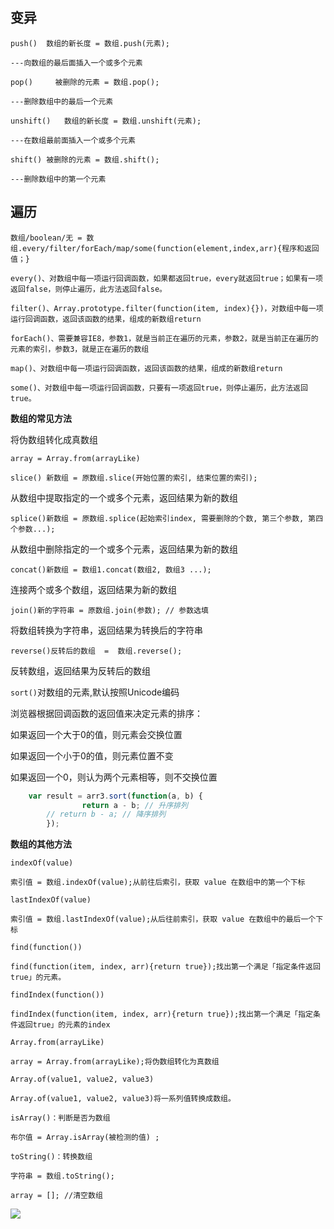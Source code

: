 
## 变异

```
push()	数组的新长度 = 数组.push(元素);

---向数组的最后面插入一个或多个元素
```

```
pop()	  被删除的元素 = 数组.pop(); 

---删除数组中的最后一个元素
```

```
unshift()	数组的新长度 = 数组.unshift(元素);

---在数组最前面插入一个或多个元素
```


```
shift()	被删除的元素 = 数组.shift();

---删除数组中的第一个元素
```

## 遍历

```
数组/boolean/无 = 数组.every/filter/forEach/map/some(function(element,index,arr){程序和返回值；}
```

```
every()、对数组中每一项运行回调函数，如果都返回true，every就返回true；如果有一项返回false，则停止遍历，此方法返回false。
```

```
filter()、Array.prototype.filter(function(item, index){})，对数组中每一项运行回调函数，返回该函数的结果，组成的新数组return
```

```
forEach()、需要兼容IE8，参数1，就是当前正在遍历的元素，参数2，就是当前正在遍历的元素的索引，参数3，就是正在遍历的数组
```

```
map()、对数组中每一项运行回调函数，返回该函数的结果，组成的新数组return
```

```
some()、对数组中每一项运行回调函数，只要有一项返回true，则停止遍历，此方法返回true。
```

**数组的常见方法**

将伪数组转化成真数组

```
array = Array.from(arrayLike)
```

```
slice()	新数组 = 原数组.slice(开始位置的索引, 结束位置的索引);
```

从数组中提取指定的一个或多个元素，返回结果为新的数组

```
splice()新数组 = 原数组.splice(起始索引index, 需要删除的个数, 第三个参数, 第四个参数...);
```

从数组中删除指定的一个或多个元素，返回结果为新的数组

```
concat()新数组 = 数组1.concat(数组2, 数组3 ...);
```

连接两个或多个数组，返回结果为新的数组

```
join()新的字符串 = 原数组.join(参数); // 参数选填
```

将数组转换为字符串，返回结果为转换后的字符串

```
reverse()反转后的数组  =  数组.reverse();
```

反转数组，返回结果为反转后的数组

`sort()`对数组的元素,默认按照Unicode编码

浏览器根据回调函数的返回值来决定元素的排序：

如果返回一个大于0的值，则元素会交换位置

如果返回一个小于0的值，则元素位置不变

如果返回一个0，则认为两个元素相等，则不交换位置

```javascript
	var result = arr3.sort(function(a, b) {
				return a - b; // 升序排列
		// return b - a; // 降序排列
		});
```

**数组的其他方法**

```
indexOf(value)

索引值 = 数组.indexOf(value);从前往后索引，获取 value 在数组中的第一个下标	
```

```
lastIndexOf(value)

索引值 = 数组.lastIndexOf(value);从后往前索引，获取 value 在数组中的最后一个下标	
```

```
find(function())

find(function(item, index, arr){return true});找出第一个满足「指定条件返回true」的元素。
```

```
findIndex(function())

findIndex(function(item, index, arr){return true});找出第一个满足「指定条件返回true」的元素的index	
```

```
Array.from(arrayLike)  

array = Array.from(arrayLike);将伪数组转化为真数组	
```

```
Array.of(value1, value2, value3)

Array.of(value1, value2, value3)将一系列值转换成数组。
```

```
isArray()：判断是否为数组

布尔值 = Array.isArray(被检测的值) ;
```

```
toString()：转换数组

字符串 = 数组.toString();
```

```
array = []; //清空数组
```

![](https://github.com/dongrui23/WEB/blob/master/javascript/%E6%95%B0%E7%BB%84.png)